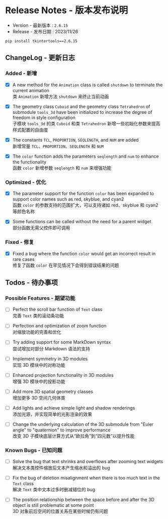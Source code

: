 # Release Notes - 版本发布说明

-   Version - 最新版本 : `2.6.15`
-   Release - 发布日期 : 2023/11/26

```
pip install tkintertools==2.6.15
```

## ChangeLog - 更新日志

### Added - 新增

-   [x] A new method for the `Animation` class is called `shutdown` to terminate the current animation  
        类 `Animation` 新增方法 `shutdown` 来终止当前动画

-   [x] The geometry class `Cuboid` and the geometry class `Tetrahedron` of submodule `tools_3d` have been initialized to increase the degree of freedom in style configuration  
        子模块 `tools_3d` 的类 `Cuboid` 和类 `Tetrahedron` 新增一些初始化参数来提高样式配置的自由度

-   [x] The constants `TCL`, `PROPORTION`, `SEQLENGTH`, and `NUM` are added  
        新增常量 `TCL`、`PROPORTION`、`SEQLENGTH` 和 `NUM`

-   [x] The `color` function adds the parameters `seqlength` and `num` to enhance the functionality  
        函数 `color` 新增参数 `seqlength` 和 `num` 来增强功能

### Optimized - 优化

-   [x] The parameter support for the function `color` has been expanded to support color names such as red, skyblue, and cyan2  
        函数 `color` 的参数支持的范围扩大，可以支持诸如 red、skyblue 和 cyan2 等颜色名称

-   [x] Some functions can be called without the need for a parent widget  
        部分函数无需父控件即可调用

### Fixed - 修复

-   [x] Fixed a bug where the function `color` would get an incorrect result in rare cases  
        修复了函数 `color` 在罕见情况下会得到错误结果的问题

## Todos - 待办事项

### Possible Features - 期望功能

-   [ ] Perfect the scroll bar function of `Text` class  
        完善 `Text` 类的滚动条功能

-   [ ] Perfection and optimization of zoom function  
        对缩放功能的完善和优化

-   [ ] Try adding support for some MarkDown syntax  
        尝试增加对部分 Markdown 语法的支持

-   [ ] Implement symmetry in 3D modules  
        实现 3D 模块中的对称功能

-   [ ] Enhanced projection functionality in 3D modules  
        增强 3D 模块中的投影功能

-   [ ] Add more 3D spatial geometry classes  
        增加更多 3D 空间几何体类

-   [ ] Add lights and achieve simple light and shadow renderings  
        添加光源，并实现简单的光影渲染的效果

-   [ ] Change the underlying calculation of the 3D submodule from "Euler angle" to "quaternion" to improve performance  
        改变 3D 子模块底层计算方式从“欧拉角”到“四元数”以提升性能

### Known Bugs - 已知问题

-   [ ] Solve the bug that text shrinks and overflows after zooming text widgets  
        解决文本类控件缩放后文本产生缩水和溢出的 bug

-   [ ] Fix the bug of deletion misalignment when there is too much text in the `Text` class  
        解决 `Text` 类中文本过多时删减错位的 bug

-   [ ] The position relationship between the space before and after the 3D object is still problematic at some point  
        3D 对象前后空间的位置关系在某些时候仍有问题

